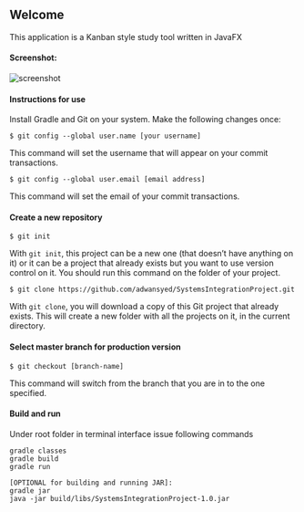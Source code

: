 ## Welcome
This application is a Kanban style study tool written in JavaFX

#### Screenshot:
![screenshot](https://cloud.githubusercontent.com/assets/1751112/24832405/6d330604-1c7d-11e7-990e-3a7fcb989899.PNG)

#### Instructions for use
Install Gradle and Git on your system. Make the following changes once:

```
$ git config --global user.name [your username]
```
This command will set the username that will appear on your commit transactions.


```
$ git config --global user.email [email address]
```
This command will set the email of your commit transactions.

#### Create a new repository

```
$ git init
```
With `git init`, this project can be a new one (that doesn’t have anything on it) or it can be a project that already exists but you want to use version control on it. 
You should run this command on the folder of your project.

```
$ git clone https://github.com/adwansyed/SystemsIntegrationProject.git
```
With `git clone`, you will download a copy of this Git project that already exists. This will create a new folder with all the projects on it, in the current directory.

#### Select master branch for production version

```
$ git checkout [branch-name]
```
This command will switch from the branch that you are in to the one specified.

#### Build and run
Under root folder in terminal interface issue following commands
```
gradle classes
gradle build
gradle run

[OPTIONAL for building and running JAR]: 
gradle jar
java -jar build/libs/SystemsIntegrationProject-1.0.jar
```

